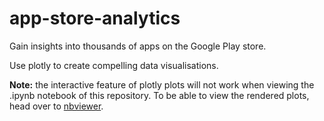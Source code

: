 # app-store-analytics
Gain insights into thousands of apps on the Google Play store.

Use plotly to create compelling data visualisations.

**Note:** the interactive feature of plotly plots will not work when viewing the .ipynb notebook of this repository. To be able to view the rendered plots, head over to [nbviewer](https://nbviewer.org/github/Chau-Ngoc/app-store-analytics/blob/main/app-store-analytics.ipynb).
